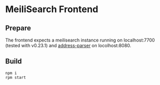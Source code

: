 # MeiliSearch Frontend

## Prepare

The frontend expects a meilisearch instance running on localhost:7700 (tested with v0.23.1) and [address-parser](http://github.com/mkulke/address-parser) on locolhost:8080.

## Build

```
npm i
rpm start
```
